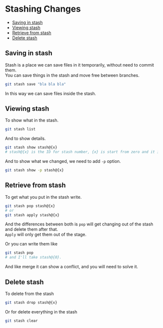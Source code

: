 # Stashing Changes

* [Saving in stash](#saving-in-stash)
* [Viewing stash](#viewing-stash)
* [Retrieve from stash](#retrieve-from-stash)
* [Delete stash](#delete-stash)

## Saving in stash
Stash is a place we can save files in it temporarily, without need to commit them. <br>
You can save things in the stash and move free between branches.
```bash
git stash save "bla bla bla"
```
In this way we can save files inside the stash.

## Viewing stash
To show what in the stash.
```bash
git stash list
```
And to show details.
```bash
git stash show stash@{x}
# stash@{x} is the ID for stash number, {x} is start from zero and it increases every time you put things in the stash.
```
And to show what we changed, we need to add <code>-p</code> option.
```bash
git stash show -p stash@{x}
```

## Retrieve from stash
To get what you put in the stash write.
```bash
git stash pop stash@{x}
# or
git stash apply stash@{x}
```
And the differences between both is <code>pop</code> will get changing out of the stash and delete them after that. <br>
<code>Apply</code> will only get them out of the stage.

Or you can write them like
```bash
git stash pop
# and I'll take stash@{0}.
```
And like merge it can show a conflict, and you will need to solve it.

## Delete stash
To delete from the stash
```bash
git stash drop stash@{x}
```
Or for delete everything in the stash
```bash
git stash clear
```
